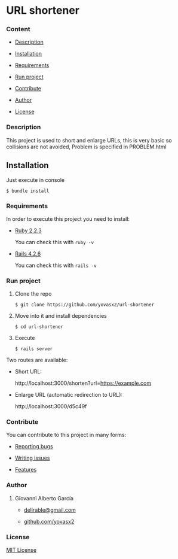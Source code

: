 # URL shortener

### Content

* [Description](#description)

* [Installation](#installation)

* [Requirements](#requirements)

* [Run project](#run-project)

* [Contribute](#contribute)

* [Author](#author)

* [License](#license)

<a name="description"/>

### Description

This project is used to short and enlarge URLs, this is very basic so collisions
are not avoided, Problem is specified in PROBLEM.html

<a name="installation">

## Installation

Just execute in console

    $ bundle install

<a name="requirements"/>

### Requirements

In order to execute this project you need to install:

* [Ruby 2.2.3](https://www.ruby-lang.org/es/news/2015/08/18/ruby-2-2-3-released/)

  You can check this with `ruby -v`
* [Rails 4.2.6](http://rubyonrails.org/)

  You can check this with `rails -v`

<a name="run-project"/>

### Run project

1. Clone the repo

       $ git clone https://github.com/yovasx2/url-shortener

2. Move into it and install dependencies

       $ cd url-shortener

3. Execute

       $ rails server

Two routes are available:

* Short URL:

  http://localhost:3000/shorten?url=https://example.com

* Enlarge URL (automatic redirection to URL):

  http://localhost:3000/d5c49f

<a name="contribute"/>

### Contribute

You can contribute to this project in many forms:

* [Reporting bugs](https://github.com/yovasx2/url-shortener/issues)

* [Writing issues](https://github.com/yovasx2/url-shortener/issues)

* [Features](https://github.com/yovasx2/url-shortener/pulls)

<a name="author"/>

### Author

1. Giovanni Alberto García

    * <a href="mailto:delirable@gmail.com">delirable@gmail.com</a>

    * [github.com/yovasx2](http://github.com/yovasx2)

<a name="license"/>

### License

[MIT License](http://choosealicense.com/licenses/mit/)
